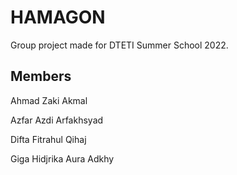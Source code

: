 # HAMAGON

Group project made for DTETI Summer School 2022.

## Members

Ahmad Zaki Akmal

Azfar Azdi Arfakhsyad

Difta Fitrahul Qihaj

Giga Hidjrika Aura Adkhy
